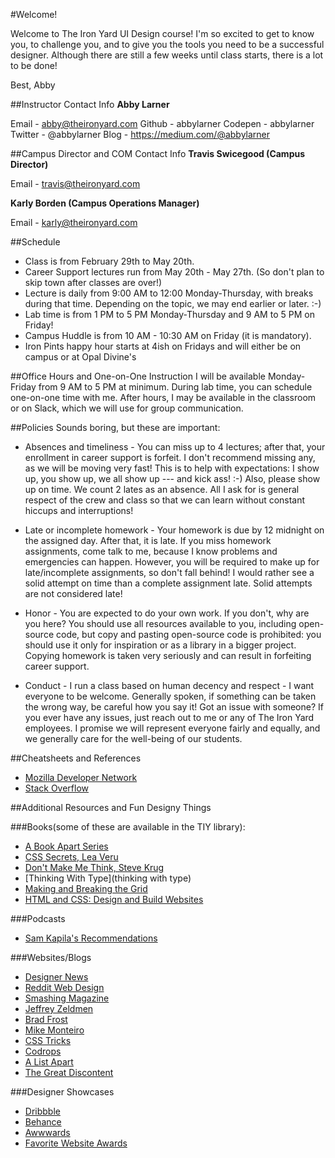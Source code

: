 #Welcome!

Welcome to The Iron Yard UI Design course! I'm so excited to get to know you, to challenge you, and to give you the tools you need to be a successful designer.  Although there are still a few weeks until class starts, there is a lot to be done!  

Best,
Abby

##Instructor Contact Info
**Abby Larner**

Email - abby@theironyard.com
Github - abbylarner
Codepen - abbylarner
Twitter - @abbylarner
Blog - https://medium.com/@abbylarner

##Campus Director and COM Contact Info
**Travis Swicegood (Campus Director)**

Email - travis@theironyard.com

**Karly Borden (Campus Operations Manager)**

Email - karly@theironyard.com

##Schedule 
- Class is from February 29th to May 20th.
- Career Support lectures run from May 20th - May 27th. (So don't plan to skip town after classes are over!)
- Lecture is daily from 9:00 AM to 12:00 Monday-Thursday, with breaks during that time. Depending on the topic, we may end earlier or later. :-)
- Lab time is from 1 PM to 5 PM Monday-Thursday and 9 AM to 5 PM on Friday!
- Campus Huddle is from 10 AM - 10:30 AM on Friday (it is mandatory).
- Iron Pints happy hour starts at 4ish on Fridays and will either be on campus or at Opal Divine's

##Office Hours and One-on-One Instruction
I will be available Monday-Friday from 9 AM to 5 PM at minimum. During lab time, you can schedule one-on-one time with me. After hours, I may be available in the classroom or on Slack, which we will use for group communication.

##Policies
Sounds boring, but these are important:

- Absences and timeliness - You can miss up to 4 lectures; after that, your enrollment in career support is forfeit. I don't recommend missing any, as we will be moving very fast! This is to help with expectations: I show up, you show up, we all show up --- and kick ass! :-) Also, please show up on time. We count 2 lates as an absence. All I ask for is general respect of the crew and class so that we can learn without constant hiccups and interruptions!

- Late or incomplete homework - Your homework is due by 12 midnight on the assigned day. After that, it is late. If you miss homework assignments, come talk to me, because I know problems and emergencies can happen. However, you will be required to make up for late/incomplete assignments, so don't fall behind! I would rather see a solid attempt on time than a complete assignment late. Solid attempts are not considered late!

- Honor - You are expected to do your own work. If you don't, why are you here? You should use all resources available to you, including open-source code, but copy and pasting open-source code is prohibited: you should use it only for inspiration or as a library in a bigger project. Copying homework is taken very seriously and can result in forfeiting career support.

- Conduct - I run a class based on human decency and respect - I want everyone to be welcome. Generally spoken, if something can be taken the wrong way, be careful how you say it! Got an issue with someone? If you ever have any issues, just reach out to me or any of The Iron Yard employees. I promise we will represent everyone fairly and equally, and we generally care for the well-being of our students.

##Cheatsheets and References
- [Mozilla Developer Network](https://developer.mozilla.org/en-US/)
- [Stack Overflow](http://stackoverflow.com/)

##Additional Resources and Fun Designy Things

###Books(some of these are available in the TIY library):
- [A Book Apart Series](https://abookapart.com/)
- [CSS Secrets, Lea Veru](http://shop.oreilly.com/product/0636920031123.do)
- [Don't Make Me Think, Steve Krug](http://www.amazon.com/dp/0321344758/?tag=googhydr-20&hvadid=33851389795&hvpos=1t1&hvexid=&hvnetw=g&hvrand=7045099043612043809&hvpone=26.38&hvptwo=&hvqmt=b&hvdev=c&ref=pd_sl_40patsjq1u_b)
- [Thinking With Type](thinking with type)
- [Making and Breaking the Grid](http://www.amazon.com/Making-Breaking-Grid-Graphic-Workshop/dp/1592531253/ref=sr_1_1?s=books&ie=UTF8&qid=1454962860&sr=1-1&keywords=making+and+breaking+the+grid)
- [HTML and CSS: Design and Build Websites](http://www.amazon.com/HTML-CSS-Design-Build-Websites/dp/1118008189/ref=sr_1_4?s=books&ie=UTF8&qid=1454962873&sr=1-4&keywords=html)

###Podcasts
- [Sam Kapila's Recommendations](https://github.com/samkap/recommendations/blob/master/Design_Dev_Tech_Podcasts.md)

###Websites/Blogs
- [Designer News](https://www.designernews.co/)
- [Reddit Web Design](https://www.reddit.com/r/web_design)
- [Smashing Magazine](https://www.smashingmagazine.com/)
- [Jeffrey Zeldmen](http://www.zeldman.com/)
- [Brad Frost](http://bradfrost.com/)
- [Mike Monteiro](http://mikemonteiro.com/)
- [CSS Tricks](https://css-tricks.com/)
- [Codrops](http://tympanus.net/codrops/)
- [A List Apart](http://alistapart.com/)
- [The Great Discontent](http://thegreatdiscontent.com/digital-features)

###Designer Showcases
- [Dribbble](https://dribbble.com/)
- [Behance](https://www.behance.net/)
- [Awwwards](http://www.awwwards.com/)
- [Favorite Website Awards](http://www.thefwa.com/)
